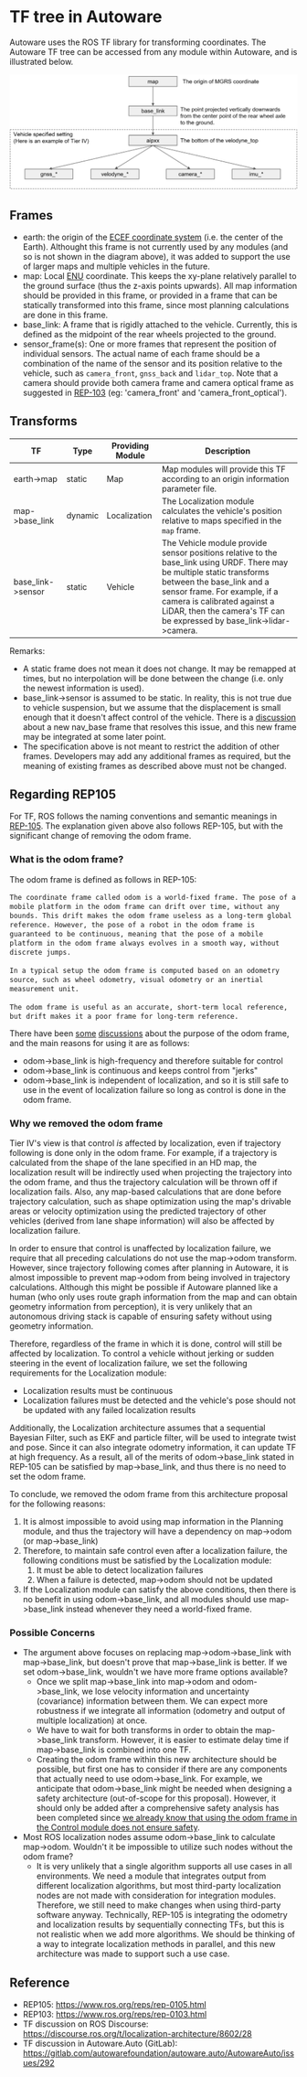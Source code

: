 # TF tree in Autoware
Autoware uses the ROS TF library for transforming coordinates. The Autoware TF tree can be accessed from any module within Autoware, and is illustrated below.

![TF](/design/img/TF.svg)

## Frames
* earth: the origin of the [ECEF coordinate system](https://en.wikipedia.org/wiki/ECEF) (i.e. the center of the Earth). Althought this frame is not currently used by any modules (and so is not shown in the diagram above), it was added to support the use of larger maps and multiple vehicles in the future.
* map: Local [ENU](http://www.dirsig.org/docs/new/coordinates.html) coordinate. This keeps the xy-plane relatively parallel to the ground surface (thus the z-axis points upwards). All map information should be provided in this frame, or provided in a frame that can be statically transformed into this frame, since most planning calculations are done in this frame.
* base_link: A frame that is rigidly attached to the vehicle. Currently, this is defined as the midpoint of the rear wheels projected to the ground.
* sensor_frame(s): One or more frames that represent the position of individual sensors. The actual name of each frame should be a combination of the name of the sensor and its position relative to the vehicle, such as `camera_front`, `gnss_back` and `lidar_top`. Note that a camera should provide both camera frame and camera optical frame as suggested in [REP-103](https://www.ros.org/reps/rep-0103.html) (eg: 'camera_front' and 'camera_front_optical').

## Transforms
|TF|Type|Providing Module|Description|
|-|-|-|-|
|earth->map|static|Map|Map modules will provide this TF according to an origin information parameter file.|
|map->base_link|dynamic|Localization|The Localization module calculates the vehicle's position relative to maps specified in the `map` frame.|
|base_link->sensor|static|Vehicle|The Vehicle module provide sensor positions relative to the base_link using URDF. There may be multiple static transforms between the base_link and a sensor frame. For example, if a camera is calibrated against a LiDAR, then the camera's TF can be expressed by base_link->lidar->camera.|

Remarks:
* A static frame does not mean it does not change. It may be remapped at times, but no interpolation will be done between the change (i.e. only the newest information is used).
* base_link->sensor is assumed to be static. In reality, this is not true due to vehicle suspension, but we assume that the displacement is small enough that it doesn't affect control of the vehicle. There is a [discussion](https://gitlab.com/autowarefoundation/autoware.auto/AutowareAuto/-/issues/292) about a new nav_base frame that resolves this issue, and this new frame may be integrated at some later point.
* The specification above is not meant to restrict the addition of other frames. Developers may add any additional frames as required, but the meaning of existing frames as described above must not be changed.

## Regarding REP105
For TF, ROS follows the naming conventions and semantic meanings in [REP-105](https://www.ros.org/reps/rep-0105.html
). The explanation given above also follows REP-105, but with the significant change of removing the odom frame.

### What is the odom frame?
The odom frame is defined as follows in REP-105: 
```
The coordinate frame called odom is a world-fixed frame. The pose of a mobile platform in the odom frame can drift over time, without any bounds. This drift makes the odom frame useless as a long-term global reference. However, the pose of a robot in the odom frame is guaranteed to be continuous, meaning that the pose of a mobile platform in the odom frame always evolves in a smooth way, without discrete jumps.

In a typical setup the odom frame is computed based on an odometry source, such as wheel odometry, visual odometry or an inertial measurement unit.

The odom frame is useful as an accurate, short-term local reference, but drift makes it a poor frame for long-term reference.
```
There have been [some](https://discourse.ros.org/t/localization-architecture/8602/28) [discussions](https://gitlab.com/autowarefoundation/autoware.auto/AutowareAuto/issues/292) about the purpose of the odom frame, and the main reasons for using it are as follows:
* odom->base_link is high-frequency and therefore suitable for control
* odom->base_link is continuous and keeps control from "jerks"
* odom->base_link is independent of localization, and so it is still safe to use in the event of localization failure so long as control is done in the odom frame.

### Why we removed the odom frame
Tier IV's view is that control *is* affected by localization, even if trajectory following is done only in the odom frame. For example, if a trajectory is calculated from the shape of the lane specified in an HD map, the localization result will be indirectly used when projecting the trajectory into the odom frame, and thus the trajectory calculation will be thrown off if localization fails. Also, any map-based calculations that are done before trajectory calculation, such as shape optimization using the map's drivable areas or velocity optimization using the predicted trajectory of other vehicles (derived from lane shape information) will also be affected by localization failure. 

In order to ensure that control is unaffected by localization failure, we require that all preceding calculations do not use the map->odom transform. However, since trajectory following comes after planning in Autoware, it is almost impossible to prevent map->odom from being involved in trajectory calculations. Although this might be possible if Autoware planned like a human (who only uses route graph information from the map and can obtain geometry information from perception), it is very unlikely that an autonomous driving stack is capable of ensuring safety without using geometry information. 

Therefore, regardless of the frame in which it is done, control will still be affected by localization. To control a vehicle without jerking or sudden steering in the event of localization failure, we set the following requirements for the Localization module:
* Localization results must be continuous
* Localization failures must be detected and the vehicle's pose should not be updated with any failed localization results

Additionally, the Localization architecture assumes that a sequential Bayesian Filter, such as EKF and particle filter, will be used to integrate twist and pose. Since it can also integrate odometry information, it can update TF at high frequency. As a result, all of the merits of odom->base_link stated in REP-105 can be satisfied by map->base_link, and thus there is no need to set the odom frame. 

To conclude, we removed the odom frame from this architecture proposal for the following reasons:
1. It is almost impossible to avoid using map information in the Planning module, and thus the trajectory will have a dependency on map->odom (or map->base_link)
2. Therefore, to maintain safe control even after a localization failure, the following conditions must be satisfied by the Localization module:
   1. It must be able to detect localization failures
   2. When a failure is detected, map->odom should not be updated
3. If the Localization module can satisfy the above conditions, then there is no benefit in using odom->base_link, and all modules should use map->base_link instead whenever they need a world-fixed frame.

### Possible Concerns
* The argument above focuses on replacing map->odom->base_link with map->base_link, but doesn't prove that map->base_link is better. If we set odom->base_link, wouldn't we have more frame options available?
  * Once we split map->base_link into map->odom and odom->base_link, we lose velocity information and uncertainty (covariance) information between them. We can expect more robustness if we integrate all information (odometry and output of multiple localization) at once.
  * We have to wait for both transforms in order to obtain the map->base_link transform. However, it is easier to estimate delay time if map->base_link is combined into one TF.
  * Creating the odom frame within this new architecture should be possible, but first one has to consider if there are any components that actually need to use odom->base_link. For example, we anticipate that odom->base_link might be needed when designing a safety architecture (out-of-scope for this proposal). However, it should only be added after a comprehensive safety analysis has been completed since [we already know that using the odom frame in the Control module does not ensure safety](#why-we-removed-the-odom-frame).
* Most ROS localization nodes assume odom->base_link to calculate map->odom. Wouldn't it be impossible to utilize such nodes without the odom frame?
  * It is very unlikely that a single algorithm supports all use cases in all environments. We need a module that integrates output from different localization algorithms, but most third-party localization nodes are not made with consideration for integration modules. Therefore, we still need to make changes when using third-party software anyway. Technically, REP-105 is integrating the odometry and localization results by sequentially connecting TFs, but this is not realistic when we add more algorithms. We should be thinking of a way to integrate localization methods in parallel, and this new architecture was made to support such a use case.

## Reference
* REP105: https://www.ros.org/reps/rep-0105.html
* REP103: https://www.ros.org/reps/rep-0103.html
* TF discussion on ROS Discourse: https://discourse.ros.org/t/localization-architecture/8602/28
* TF discussion in Autoware.Auto (GitLab): https://gitlab.com/autowarefoundation/autoware.auto/AutowareAuto/issues/292
